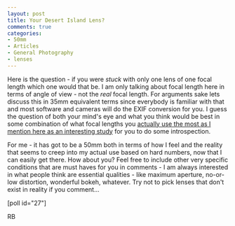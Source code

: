 ```yaml
---
layout: post
title: Your Desert Island Lens?
comments: true
categories:
- 50mm
- Articles
- General Photography
- lenses
---
```

Here is the question - if you were <em>stuck </em>with only one lens of one focal length which one would that be. I am only talking about focal length here in terms of angle of view - not the <em>real</em> focal length. For arguments sake lets discuss this in 35mm equivalent terms since everybody is familiar with that and most software and cameras will do the EXIF conversion for you. I guess the question of both your mind's eye and what you think would be best in some combination of what focal lengths you <a href="http://photo.rwboyer.com/2010/09/25/aperture-3-more-fun-with-metadata/">actually use the most as I mention here as an interesting study</a> for you to do some introspection.

For me - it has got to be a 50mm both in terms of how I feel and the reality that seems to creep into my actual use based on hard numbers, now that I can easily get there. How about you? Feel free to include other very specific conditions that are must haves for you in comments - I am always interested in what people think are essential qualities - like maximum aperture, no-or-low distortion, wonderful bokeh, whatever. Try not to pick lenses that don't exist in reality if you comment...

[poll id="27"]

RB